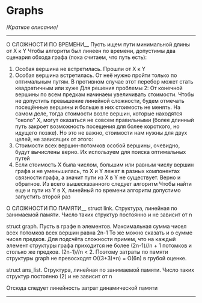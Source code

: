 # Graphs

/*Краткое описание*/
_______________________________________________________________________________________________________________________________________________________________

О СЛОЖНОСТИ ПО ВРЕМЕНИ__
Пусть ищем пути минимальной длины от X к Y
Чтобы алгоритм был линеен по времени, допустимы два сценария обхода графа (пока считаем, что путь есть):
  1. Особая вершина не встретилась. Прошли от X к Y
  2. Особая вершина встретилась. От неё нужно пройти только по оптимальным путям. В противном случае этот перебор может стать квадратичным или хуже
Для решения проблемы 2:
От конечной вершины по всем предкам начинаем увеличивать стоимости. Чтобы не допустить превышение линейной сложности, будем отмечать посещённые вершины и больше в них стоимость не менять.
На самом деле, тогда стоимости возле вершин, которые находятся "около" X, могут оказаться не совсем правильными (более длинный путь закроет возможность посещения для более короткого, но идущего позже).
Но это не важно, стоимости нам нужны для двух целей, не зависящих от этого: 
  1. Стоимости всех вершин-потомков особой вершины, очевидно, будут вычислены верно. Их используем для поиска оптимальных путей
  2. Если стоимость X была числом, большим или равным числу вершин графа и не уменьшилась, то X и Y лежат в разных компонентах связности графа, а значит пути из X в Y не существует. Верно и обратное.
Из всего вышесказанного следует алгоритм
Чтобы найти еще и пути из Y в X, линейный по времени алгоритм допустимо запустить второй раз

О СЛОЖНОСТИ ПО ПАМЯТИ__
struct link. Структура, линейная по занимаемой памяти. Число таких структур постоянно и не зависит от n

struct graph. Пусть в графе n элементов. Максимальная сумма чисел всех потомков всех вершин равна 2n-1
То же можно сказать и о сумме чисел предков. Для подсчёта сложности примем, что на каждый элемент структуры графа приходится
не более (2n-1)//n + 1 потомков и столько же предков. (2n-1)//n < 2. Поэтому затраты по памяти структуры graph не
превосходят О((3+3)*n) = O(6n) в грубой оценке.

struct ans_list. Структура, линейная по занимаемой памяти. Число таких структур постоянно (2) и не зависит от n

Отсюда следует линейность затрат динамической памяти
_______________________________________________________________________________________________________________________________________________________________
